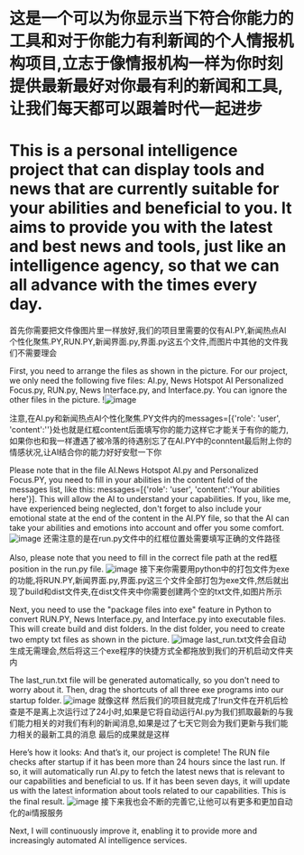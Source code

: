# 这是一个可以为你显示当下符合你能力的工具和对于你能力有利新闻的个人情报机构项目,立志于像情报机构一样为你时刻提供最新最好对你最有利的新闻和工具,让我们每天都可以跟着时代一起进步
# This is a personal intelligence project that can display tools and news that are currently suitable for your abilities and beneficial to you. It aims to provide you with the latest and best news and tools, just like an intelligence agency, so that we can all advance with the times every day.
首先你需要把文件像图片里一样放好,我们的项目里需要的仅有AI.PY,新闻热点AI个性化聚焦.PY,RUN.PY,新闻界面.py,界面.py这五个文件,而图片中其他的文件我们不需要理会

First, you need to arrange the files as shown in the picture. For our project, we only need the following five files: AI.py, News Hotspot AI Personalized Focus.py, RUN.py, News Interface.py, and Interface.py. You can ignore the other files in the picture.
!![image](https://github.com/user-attachments/assets/ba66e379-298c-48f8-9b9b-9ce9430dab66)

注意,在AI.py和新闻热点AI个性化聚焦.PY文件内的messages=[{'role': 'user', 'content':''}处也就是红框content后面填写你的能力这样它才能关于有你的能力,如果你也和我一样遭遇了被冷落的待遇别忘了在AI.PY中的conntent最后附上你的情感状况,让AI结合你的能力好好安慰一下你

Please note that in the file AI.News Hotspot AI.py and Personalized Focus.PY, you need to fill in your abilities in the content field of the messages list, like this: messages=[{'role': 'user', 'content':'Your abilities here'}]. This will allow the AI to understand your capabilities. If you, like me, have experienced being neglected, don't forget to also include your emotional state at the end of the content in the AI.PY file, so that the AI can take your abilities and emotions into account and offer you some comfort.
![image](https://github.com/user-attachments/assets/fd7fc6de-2f68-433c-bfe5-be462c0952e8)
还需注意的是在run.py文件中的红框位置处需要填写正确的文件路径

Also, please note that you need to fill in the correct file path at the red框 position in the run.py file.
![image](https://github.com/user-attachments/assets/b77f221f-5430-4b0a-bee8-342399dd2f03)
接下来你需要用python中的打包文件为exe的功能,将RUN.PY,新闻界面.py,界面.py这三个文件全部打包为exe文件,然后就出现了build和dist文件夹,在dist文件夹中你需要创建两个空的txt文件,如图片所示

Next, you need to use the "package files into exe" feature in Python to convert RUN.PY, News Interface.py, and Interface.py into executable files. This will create build and dist folders. In the dist folder, you need to create two empty txt files as shown in the picture.
![image](https://github.com/user-attachments/assets/3b2d7196-e5fb-47a3-a7f4-8059fe086fad)
last_run.txt文件会自动生成无需理会,然后将这三个exe程序的快捷方式全都拖放到我们的开机启动文件夹内

The last_run.txt file will be generated automatically, so you don't need to worry about it. Then, drag the shortcuts of all three exe programs into our startup folder.
![image](https://github.com/user-attachments/assets/dcd1889f-5218-4ce2-b001-0f305be3b9df)
就像这样
然后我们的项目就完成了!run文件在开机后检查是不是离上次运行过了24小时,如果是它将自动运行AI.py为我们抓取最新的与我们能力相关的对我们有利的新闻消息,如果是过了七天它则会为我们更新与我们能力相关的最新工具的消息
最后的成果就是这样

Here’s how it looks:
And that’s it, our project is complete! The RUN file checks after startup if it has been more than 24 hours since the last run. If so, it will automatically run AI.py to fetch the latest news that is relevant to our capabilities and beneficial to us. If it has been seven days, it will update us with the latest information about tools related to our capabilities.
This is the final result.
![image](https://github.com/user-attachments/assets/130c14f4-ae1b-403d-abcb-590ab146c369)
接下来我也会不断的完善它,让他可以有更多和更加自动化的ai情报服务

Next, I will continuously improve it, enabling it to provide more and increasingly automated AI intelligence services.
